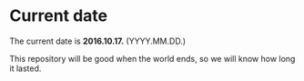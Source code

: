 # Current date

The current date is **2016.10.17.** (YYYY.MM.DD.)

This repository will be good when the world ends, so we will know how long it lasted.